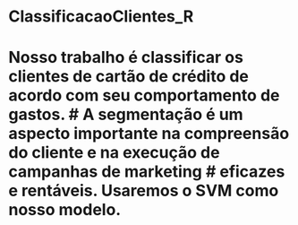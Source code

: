 # ClassificacaoClientes_R
# Nosso trabalho é classificar os clientes de cartão de crédito de acordo com seu comportamento de gastos.  # A segmentação é um aspecto importante na compreensão do cliente e na execução de campanhas de marketing  # eficazes e rentáveis. Usaremos o SVM como nosso modelo.
